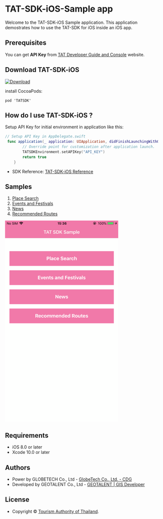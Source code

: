 # TAT-SDK-iOS-Sample app

Welcome to the TAT-SDK-iOS Sample application. This application demostrates how to use the TAT-SDK for iOS inside an iOS app.

## Prerequisites

You can get **API Key** from [TAT Developer Guide and Console](https://developers.tourismthailand.org/console) website.

## Download TAT-SDK-iOS
[ ![Download](https://img.shields.io/cocoapods/v/TATSDK.svg) ](https://github.com/TATSDK/TAT-SDK-iOS-Sample)

install CocoaPods:

```
pod 'TATSDK'
```
## How do I use TAT-SDK-iOS ?

Setup API Key for initial environment in application like this:

```swift
// Setup API Key in AppDelegate.swift
 func application(_ application: UIApplication, didFinishLaunchingWithOptions launchOptions: [UIApplication.LaunchOptionsKey: Any]?) -> Bool {
        // Override point for customization after application launch.
        TATSDKEnvironment.setAPIKey("API_KEY")
        return true
    }
```

 * SDK Reference: [TAT-SDK-iOS Reference](https://tatapi.tourismthailand.org/tatsdk/References/ios/Index.html)
 
## Samples
1. [Place Search](/TATSDKSample/Search/README.md)
2. [Events and Festivals](/TATSDKSample/Event/README.md)
3. [News](/TATSDKSample/News/README.md)
4. [Recommended Routes](/TATSDKSample/RecommendedRoute/README.md)

![](SDK_Sample_Menu.png) 


## Requirements

 * iOS 8.0 or later
 * Xcode 10.0 or later

## Authors

* Power by GLOBETECH Co., Ltd - [GlobeTech Co., Ltd. - CDG](https://www.cdg.co.th/website/about-cdg/affiliates-of-cdg/globetech-co-ltd/)
* Developed by GEOTALENT Co., Ltd - [GEOTALENT | GIS Developer](https://www.geotalent.co.th)

## License

* Copyright © [Tourism Authority of Thailand](https://www.tourismthailand.org/home).
